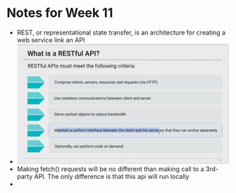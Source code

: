 # Notes for Week 11
- REST, or representational state transfer, is an architecture for creating a web service link an API
- ![RESTful API Notes](https://github.com/Jameshughes2009/Firstday/blob/main/11-Express/images/Screenshot%202024-03-12%20162037.png)
- Making fetch() requests will be no different than making call to a 3rd-party API. The only difference is that this api will run locally
- 
